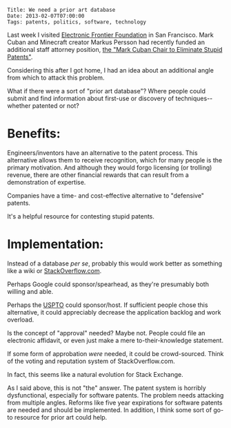     Title: We need a prior art database
    Date: 2013-02-07T07:00:00
    Tags: patents, politics, software, technology

Last week I visited
[Electronic Frontier Foundation](https://www.eff.org/) in San
Francisco. Mark Cuban and Minecraft creator Markus Persson had
recently funded an additional staff attorney position,
[the "Mark Cuban Chair to Eliminate Stupid Patents"](https://www.eff.org/mention/eff-creates-mark-cuban-chair-eliminate-stupid-patents).

Considering this after I got home, I had an idea about an additional
angle from which to attack this problem.

What if there were a sort of "prior art database"? Where people could
submit and find information about first-use or discovery of
techniques--whether patented or not?

<!-- more -->

# Benefits:

Engineers/inventors have an alternative to the patent process. This
alternative allows them to receive recognition, which for many people
is the primary motivation. And although they would forgo licensing (or
trolling) revenue, there are other financial rewards that can result
from a demonstration of expertise.

Companies have a time- and cost-effective alternative to "defensive"
patents.

It's a helpful resource for contesting stupid patents.

# Implementation:

Instead of a database _per se_, probably this would work better as
something like a wiki or
[StackOverflow.com](http://stackoverflow.com/).


Perhaps Google could sponsor/spearhead, as they're presumably both
willing and able.

Perhaps the [USPTO](http://www.uspto.gov/) could sponsor/host. If
sufficient people chose this alternative, it could appreciably
decrease the application backlog and work overload.

Is the concept of "approval" needed? Maybe not. People could file an
electronic affidavit, or even just make a mere to-their-knowledge
statement.

If some form of approbation _were_ needed, it could be
crowd-sourced. Think of the voting and reputation system of
StackOverflow.com.

In fact, this seems like a natural evolution for Stack Exchange.

As I said above, this is not "the" answer. The patent system is
horribly dysfunctional, especially for software patents. The problem
needs attacking from multiple angles. Reforms like five year
expirations for software patents are needed and should be
implemented. In addition, I think some sort of go-to resource for
prior art could help.
